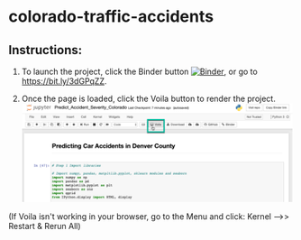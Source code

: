 # colorado-traffic-accidents

## Instructions:
1. To launch the project, click the Binder button [![Binder](https://mybinder.org/badge_logo.svg)](https://mybinder.org/v2/gh/jon-0/colorado-traffic-accidents/master?filepath=Predict_Accident_Severity_Colorado.ipynb), or go to https://bit.ly/3dGPqZZ.

2. Once the page is loaded, click the Voila button to render the project.
![voila image](/images/voila.png)

(If Voila isn't working in your browser, go to the Menu and click: Kernel -->> Restart & Rerun All)
